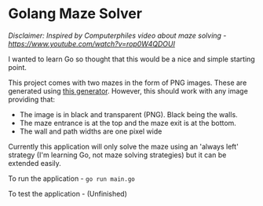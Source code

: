 
# Golang Maze Solver

*Disclaimer: Inspired by Computerphiles video about maze solving - https://www.youtube.com/watch?v=rop0W4QDOUI*

I wanted to learn Go so thought that this would be a nice and simple starting point.

This project comes with two mazes in the form of PNG images. These are generated using [this generator](https://keesiemeijer.github.io/maze-generator/). However, this should work with any image providing that:

- The image is in black and transparent (PNG). Black being the walls.
- The maze entrance is at the top and the maze exit is at the bottom.
- The wall and path widths are one pixel wide

Currently this application will only solve the maze using an 'always left' strategy (I'm learning Go, not maze solving strategies) but it can be extended easily.

To run the application - ```go run main.go```

To test the application - (Unfinished)
